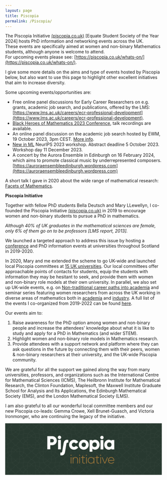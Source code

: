 ```yaml
---
layout: page
title: Piscopia
permalink: /Piscopia/ 
---
```


The Piscopia Initiative [(piscopia.co.uk)](https://piscopia.co.uk) [Equate Student Society of the Year 2024] hosts PhD information and networking events across the UK. <br>
These events are specifically aimed at women and non-binary Mathematics students, although anyone is welcome to attend. <br>
For upcoming events please see: [https://piscopia.co.uk/whats-on/](https://piscopia.co.uk/whats-on/).

I give some more details on the aims and type of events hosted by Piscopia below, but also want to use this page to highlight other excellent initiatives that aim to increase diversity.

Some upcoming events/opportunities are:
- Free online panel discussions for Early Career Researchers on e.g. grants, academic job search, and publications, offered by the LMS: [https://www.lms.ac.uk/careers/ecr-professional-development](https://www.lms.ac.uk/careers/ecr-professional-development).
- [Black Heroes of Mathematics 2023 Conference](https://www.icms.org.uk/events/2023/black-heroes-mathematics-conference-2023), talk recordings are available.
- An online panel discussion on the academic job search hosted by EWM, 19 October 2023, 3pm CEST. [More info](https://www.europeanwomeninmaths.org/activity/ewm-forum-academic-job-search-panel/). 
- [New in ML](https://newinml.github.io) NeurIPS 2023 workshop. Abstract deadline 5 October 2023. Workshop day 11 December 2023.
- A concert by the Aurora Ensemble in Edinburgh on 16 February 2024, which aims to promote classical music by underrepresented composers. [https://auroraensembleedinburgh.wordpress.com](https://auroraensembleedinburgh.wordpress.com)

A short talk I gave in 2020 about the wide range of mathematical research: [Facets of Mathematics]({{TiffanyVlaar.github.io}}/docs/FacetsOfMathematics.pdf).

**Piscopia Initiative**

Together with fellow PhD students Bella Deutsch and Mary LLewellyn, I co-founded the Piscopia Initiative [(piscopia.co.uk)](https://piscopia.co.uk) in 2019 to encourage women and non-binary students to pursue a PhD in mathematics. 

*Although 40% of UK graduates in the mathematical sciences are female, only 6% of them go on to be professors [LMS report, 2013].* 

We launched a targeted approach to address this issue by hosting a [conference](https://piscopia.co.uk/welcome-to-piforum/) and PhD information events at universities throughout Scotland in 2019-2020. 

In 2020, Mary and me extended the scheme to go UK-wide and launched local Piscopia committees at [15 UK universities](https://piscopia.co.uk/the-piscopia-society/). Our local committees offer approachable points of contacts for students, equip the students with information they may be hesitant to seek, and provide them with women and non-binary role models at their own university. In parallel, we also set up UK-wide events, e.g. on [Non-traditional career paths into academia](https://www.eventbrite.com/e/non-traditional-career-paths-into-academia-tickets-244633193467) and seminar series featuring women researchers from across the UK working in diverse areas of mathematics both in [academia](https://piscopia.co.uk/piworks-seminar-series/) and [industry](https://piscopia.co.uk/pidoors). A full list of the events I co-organized from 2019-2022 can be found [here](https://piscopia.co.uk/past-events/).

Our events aim to:
<ol>
<li> Raise awareness for the PhD option among women and non-binary people and increase the attendees' knowledge about what it is like to study and apply for a PhD in Mathematics (and wider STEM).</li>
<li> Highlight women and non-binary role models in Mathematics research.</li>
<li> Provide attendees with a support network and platform where they can ask questions in the future by connecting them with their peers, women & non-binary researchers at their university, and the UK-wide Piscopia community.</li>
</ol>

We are grateful for all the support we gained along the way from many universities, professors, and organizations such as the International Centre for Mathematical Sciences (ICMS), The Heilbronn Institute for Mathematical Research, the Clinton Foundation, Maplesoft, the Maxwell Institute Graduate School for Analysis and Its Applications, the Edinburgh Mathematical Society (EMS), and the London Mathematical Society (LMS). <br>

I am also grateful to all our wonderful local committee members and our new Piscopia co-leads: Gemma Crowe, Xell Brunet-Guasch, and Victoria Ironmonger, who are continuing the legacy of the initiative.

<img src="/pics/Banner_Piscopia.png" width="900"/>

<!--There are many other excellent initiatives that aim to increase diversity. <br>
Some upcoming events are:
- [Black Heroes of Mathematics Conference](https://www.icms.org.uk/events/2023/black-heroes-mathematics-conference-2023), online, 3-4 October 2023.
- [New in ML](https://newinml.github.io) NeurIPS 2023 workshop. Abstract deadline 5 October 2023.
- An online panel discussion on the academic job search hosted by EWM, 19 October 2023, 3pm CEST. [More info](https://www.europeanwomeninmaths.org/activity/ewm-forum-academic-job-search-panel/). [Sign up link](https://forms.gle/ZEy6AosQM9YMhf786). 
- A concert by the newly founded Aurora Ensemble in Edinburgh on 22 October 2023, which aims to promote classical music by underrepresented composers. [https://auroraensembleedinburgh.wordpress.com](https://auroraensembleedinburgh.wordpress.com)
-->
<!--
In 2018-2019 I organized a Machine Learning Seminar for the Mathematics department at the University of Edinburgh. An overview of the talks is provided below. Please feel free to contact me if you want to get in touch with any of the speakers. 

23 October - Tim Hurst "Utilising continuum limits of the p-Laplacian in semi-supervised learning"

30 October - Professor Benedict Leimkuhler "Scary Computers"

6 November - Professor Kostas Zygalakis "Explicit stabilised methods and their use in optimization and sampling"

20 November - Dr Frederik Heber "Sampling in Neural Network Loss Manifolds"

27 November - Dr Sergio Jiménez Sanjuán, Senior Data Scientist at DNV-GL Energy /  Applied Physics Department, University of Zaragoza, will talk about "Data Science for the Wind Power Industry" 

4 December - Anton Martinsson "Quantifying Gerrymandering"

18 December - Dr Charlie Matthews "Computing tail probabilities in Bayesian inference for astrophysics"

15 January - Dr Zofia Trstanova "Coarse-graining with machine learning in molecular dynamics"



-->
